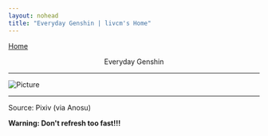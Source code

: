 ```yaml
---
layout: nohead
title: "Everyday Genshin | livcm's Home"
---
```


<a href="/" title="Home" class="btn">Home</a><center>Everyday Genshin</center>

------

![Picture](https://image.anosu.top/pixiv/direct?keyword=genshinimpact)

------

Source: Pixiv (via Anosu)

**Warning: Don't refresh too fast!!!**
